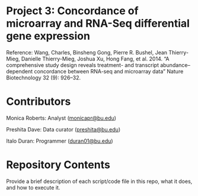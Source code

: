 # Project 3: Concordance of microarray and RNA-Seq differential gene expression

Reference:
Wang, Charles, Binsheng Gong, Pierre R. Bushel, Jean Thierry-Mieg, Danielle Thierry-Mieg, Joshua Xu, Hong Fang, et al. 2014. “A comprehensive study design reveals treatment- and transcript abundance–dependent concordance between RNA-seq and microarray data” Nature Biotechnology 32 (9): 926–32.

# Contributors

Monica Roberts: Analyst (monicapr@bu.edu)

Preshita Dave: Data curator (preshita@bu.edu)

Italo Duran: Programmer (duran01@bu.edu)

# Repository Contents

Provide a brief description of each script/code file in this repo, what it does, and how to execute it.
